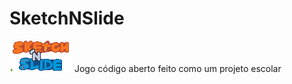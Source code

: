 # SketchNSlide
![logo do sketch 'n slide](img/sketch_n_slide.png)
Jogo código aberto feito como um projeto escolar
